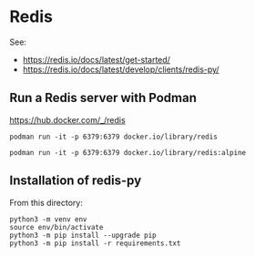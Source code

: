 # Redis

See:
- https://redis.io/docs/latest/get-started/
- https://redis.io/docs/latest/develop/clients/redis-py/


## Run a Redis server with Podman

https://hub.docker.com/_/redis

```
podman run -it -p 6379:6379 docker.io/library/redis
```

```
podman run -it -p 6379:6379 docker.io/library/redis:alpine
```

## Installation of redis-py

From this directory:

```
python3 -m venv env
source env/bin/activate
python3 -m pip install --upgrade pip
python3 -m pip install -r requirements.txt
```